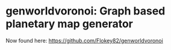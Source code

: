 # genworldvoronoi: Graph based planetary map generator

Now found here: https://github.com/Flokey82/genworldvoronoi
